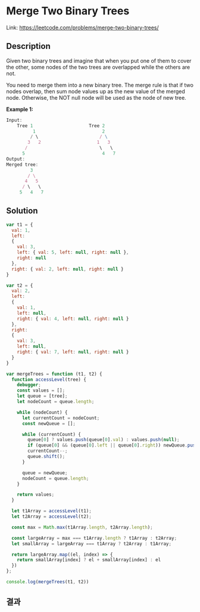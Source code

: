 # Merge Two Binary Trees
Link: https://leetcode.com/problems/merge-two-binary-trees/

## Description

Given two binary trees and imagine that when you put one of them to cover the other, some nodes of the two trees are overlapped while the others are not.

You need to merge them into a new binary tree. The merge rule is that if two nodes overlap, then sum node values up as the new value of the merged node. Otherwise, the NOT null node will be used as the node of new tree.

**Example 1:**
```js
Input: 
	Tree 1                     Tree 2                  
          1                         2                             
         / \                       / \                            
        3   2                     1   3                        
       /                           \   \                      
      5                             4   7                  
Output: 
Merged tree:
	     3
	    / \
	   4   5
	  / \   \ 
	 5   4   7
```

## Solution
```js
var t1 = {
  val: 1,
  left:
  {
    val: 3,
    left: { val: 5, left: null, right: null },
    right: null
  },
  right: { val: 2, left: null, right: null }
}

var t2 = {
  val: 2,
  left:
  {
    val: 1,
    left: null,
    right: { val: 4, left: null, right: null }
  },
  right:
  {
    val: 3,
    left: null,
    right: { val: 7, left: null, right: null }
  }
}

var mergeTrees = function (t1, t2) {
  function accessLevel(tree) {
    debugger;
    const values = [];
    let queue = [tree];
    let nodeCount = queue.length;

    while (nodeCount) {
      let currentCount = nodeCount;
      const newQueue = [];

      while (currentCount) {
        queue[0] ? values.push(queue[0].val) : values.push(null);
        if (queue[0] && (queue[0].left || queue[0].right)) newQueue.push(queue[0].left, queue[0].right);
        currentCount--;
        queue.shift();
      }

      queue = newQueue;
      nodeCount = queue.length;
    }

    return values;
  }

  let t1Array = accessLevel(t1);
  let t2Array = accessLevel(t2);

  const max = Math.max(t1Array.length, t2Array.length);

  const largeArray = max === t1Array.length ? t1Array : t2Array;
  let smallArray = largeArray === t1Array ? t2Array : t1Array;

  return largeArray.map((el, index) => {
    return smallArray[index] ? el + smallArray[index] : el
  })
};

console.log(mergeTrees(t1, t2))
```

## 결과

